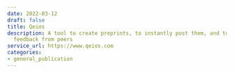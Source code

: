 ```yaml
---
date: 2022-03-12
draft: false
title: Qeios
description: A tool to create preprints, to instantly post them, and to receive early
  feedback from peers
service_url: https://www.qeios.com
categories:
- general_publication
---
```




